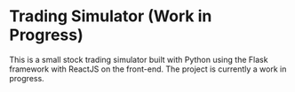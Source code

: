 # Trading Simulator (Work in Progress)

This is a small stock trading simulator built with Python using the Flask framework with ReactJS on the front-end.
The project is currently a work in progress.